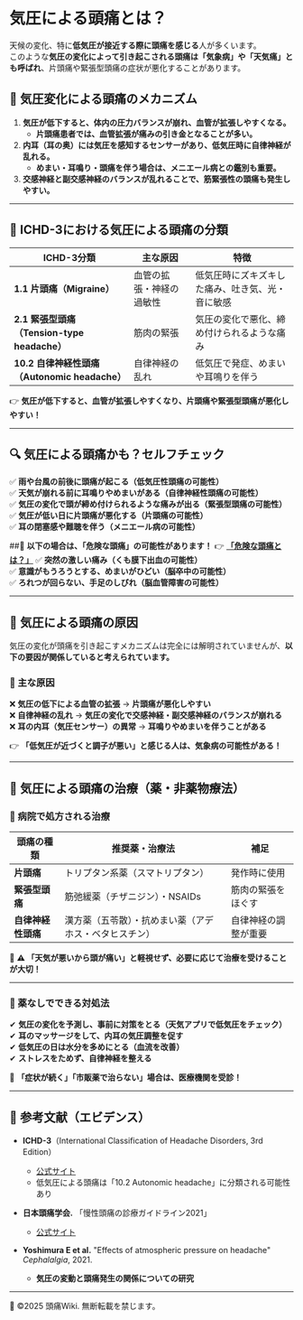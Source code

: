 # 気圧による頭痛とは？
天候の変化、特に**低気圧が接近する際に頭痛を感じる**人が多くいます。  
このような**気圧の変化によって引き起こされる頭痛は「気象病」や「天気痛」とも呼ばれ**、片頭痛や緊張型頭痛の症状が悪化することがあります。

## **📌 気圧変化による頭痛のメカニズム**
1. **気圧が低下すると、体内の圧力バランスが崩れ、血管が拡張しやすくなる。**  
   - **片頭痛患者では、血管拡張が痛みの引き金となることが多い。**
2. **内耳（耳の奥）には気圧を感知するセンサーがあり、低気圧時に自律神経が乱れる。**  
   - **めまい・耳鳴り・頭痛を伴う場合は、メニエール病との鑑別も重要。**
3. **交感神経と副交感神経のバランスが乱れることで、筋緊張性の頭痛も発生しやすい。**  

---

## **📌 ICHD-3における気圧による頭痛の分類**
| **ICHD-3分類** | **主な原因** | **特徴** |
|--------------|------------|----------|
| **1.1 片頭痛（Migraine）** | 血管の拡張・神経の過敏性 | 低気圧時にズキズキした痛み、吐き気、光・音に敏感 |
| **2.1 緊張型頭痛（Tension-type headache）** | 筋肉の緊張 | 気圧の変化で悪化、締め付けられるような痛み |
| **10.2 自律神経性頭痛（Autonomic headache）** | 自律神経の乱れ | 低気圧で発症、めまいや耳鳴りを伴う |

👉 **気圧が低下すると、血管が拡張しやすくなり、片頭痛や緊張型頭痛が悪化しやすい！**

---

## **🔍 気圧による頭痛かも？セルフチェック**
✅ **雨や台風の前後に頭痛が起こる（低気圧性頭痛の可能性）**  
✅ **天気が崩れる前に耳鳴りやめまいがある（自律神経性頭痛の可能性）**  
✅ **気圧の変化で頭が締め付けられるような痛みが出る（緊張型頭痛の可能性）**  
✅ **気圧が低い日に片頭痛が悪化する（片頭痛の可能性）**  
✅ **耳の閉塞感や難聴を伴う（メニエール病の可能性）**  

##🚨 **以下の場合は、「危険な頭痛」の可能性があります！**
👉 **[「危険な頭痛とは？」](../dangerous_headache/emergency.md)**
✅ **突然の激しい痛み（くも膜下出血の可能性）**  
✅ **意識がもうろうとする、めまいがひどい（脳卒中の可能性）**  
✅ **ろれつが回らない、手足のしびれ（脳血管障害の可能性）**  

---

## **🎯 気圧による頭痛の原因**
気圧の変化が頭痛を引き起こすメカニズムは完全には解明されていませんが、**以下の要因が関係していると考えられています。**

### **📌 主な原因**
❌ **気圧の低下による血管の拡張** → **片頭痛が悪化しやすい**  
❌ **自律神経の乱れ** → **気圧の変化で交感神経・副交感神経のバランスが崩れる**  
❌ **耳の内耳（気圧センサー）の異常** → **耳鳴りやめまいを伴うことがある**  

👉 **「低気圧が近づくと調子が悪い」と感じる人は、気象病の可能性がある！**

---

## **💊 気圧による頭痛の治療（薬・非薬物療法）**
### **🏥 病院で処方される治療**
| **頭痛の種類** | **推奨薬・治療法** | **補足** |
|--------------|----------------|---------|
| **片頭痛** | トリプタン系薬（スマトリプタン） | 発作時に使用 |
| **緊張型頭痛** | 筋弛緩薬（チザニジン）・NSAIDs | 筋肉の緊張をほぐす |
| **自律神経性頭痛** | 漢方薬（五苓散）・抗めまい薬（アデホス・ベタヒスチン） | 自律神経の調整が重要 |

🚨 **⚠ 「天気が悪いから頭が痛い」と軽視せず、必要に応じて治療を受けることが大切！**

---

### **🌿 薬なしでできる対処法**
✔ **気圧の変化を予測し、事前に対策をとる（天気アプリで低気圧をチェック）**  
✔ **耳のマッサージをして、内耳の気圧調整を促す**  
✔ **低気圧の日は水分を多めにとる（血流を改善）**  
✔ **ストレスをためず、自律神経を整える**  

🚨 **「症状が続く」「市販薬で治らない」場合は、医療機関を受診！**

---

## **📖 参考文献（エビデンス）**
- **ICHD-3**（International Classification of Headache Disorders, 3rd Edition）  
  - [公式サイト](https://ichd-3.org/)
  - 低気圧による頭痛は「10.2 Autonomic headache」に分類される可能性あり

- **日本頭痛学会.** 「慢性頭痛の診療ガイドライン2021」  
  - [公式サイト](https://www.jhsnet.net/)

- **Yoshimura E et al.** "Effects of atmospheric pressure on headache" *Cephalalgia*, 2021.  
  - **気圧の変動と頭痛発生の関係についての研究**

---
📌 ©2025 頭痛Wiki. 無断転載を禁じます。
